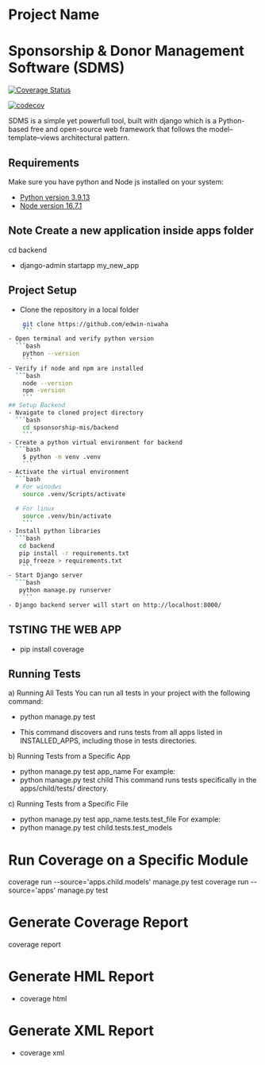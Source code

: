 # Project Name
# Sponsorship & Donor Management Software (SDMS)

[![Coverage Status](https://codecov.io/gh/edwin-niwaha/sponsorship_mis/branch/main/graph/badge.svg)](https://codecov.io/gh/edwin-niwaha/sponsorship_mis)

[![codecov](https://codecov.io/gh/edwin-niwaha/sponsorship_mis/graph/badge.svg?token=S0TZOCC74E)](https://codecov.io/gh/edwin-niwaha/sponsorship_mis)


SDMS is a simple yet powerfull tool, built with django which is a Python-based free and open-source web framework that follows the model–template–views architectural pattern.

## Requirements
Make sure you have python and Node js installed on your system:
- [Python version 3.9.13](https://www.python.org/downloads/release/python-3913/) 
- [Node version 16.7.1](https://nodejs.org/en/download/)

## Note Create a new application inside apps folder
cd backend
- django-admin startapp my_new_app

## Project Setup

- Clone the repository in a local folder
```bash
    git clone https://github.com/edwin-niwaha
    ```
- Open terminal and verify python version
  ```bash
    python --version
    ```
- Verify if node and npm are installed
  ```bash
    node --version
    npm -version
    ```
## Setup Backend
- Nvaigate to cloned project directory
  ```bash
    cd spsonsorship-mis/backend
    ```
- Create a python virtual environment for backend
  ```bash
    $ python -m venv .venv
    ```
- Activate the virtual environment
  ```bash
  # For winodws
    source .venv/Scripts/activate
    
  # For linux
    source .venv/bin/activate
    ```
- Install python libraries
  ```bash
   cd backend
   pip install -r requirements.txt
   pip freeze > requirements.txt
    ```
- Start Django server
  ```bash
   python manage.py runserver
    ```
- Django backend server will start on http://localhost:8000/
```

## TSTING THE WEB APP
- pip install coverage


##  Running Tests
a) Running All Tests
You can run all tests in your project with the following command:
- python manage.py test
* This command discovers and runs tests from all apps listed in INSTALLED_APPS, including those in tests directories.

b) Running Tests from a Specific App
- python manage.py test app_name
For example:
- python manage.py test child
This command runs tests specifically in the apps/child/tests/ directory.

c) Running Tests from a Specific File
- python manage.py test app_name.tests.test_file
For example:
- python manage.py test child.tests.test_models

# Run Coverage on a Specific Module
coverage run --source='apps.child.models' manage.py test
coverage run --source='apps' manage.py test

# Generate Coverage Report
coverage report

# Generate HML Report
- coverage html

# Generate XML Report
- coverage xml
